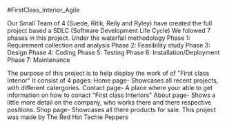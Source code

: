 #FirstClass_Interior_Agile

Our Small Team of 4 (Suede, Ritik, Reily and Ryley) have created the full project based a SDLC (Software Development Life Cycle)
We folowed 7 phases in this project.
Under the waterfall methodology 
Phase 1: Requirement collection and analysis
Phase 2: Feasibility study
Phase 3: Design
Phase 4: Coding
Phase 5: Testing
Phase 6: Installation/Deployment
Phase 7: Maintenance


The purpose of this project is to help display the work of of "First class Interior"
It consist of 4 pages:
Home page- Showcases all recent projects, with different catergories.
Contact page- A place where your able to get information on how to conact "First class Interiors"
About page- Shows a little more detail on the company, who works there and there respective positions.
Shop page- Showcases all there products for sale.
This project was made by The Red Hot Techie Peppers
